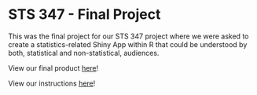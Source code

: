 # STS 347 - Final Project
This was the final project for our STS 347 project where we were asked to create a statistics-related Shiny App within R that could be understood by both, statistical and non-statistical, audiences.

View our final product <a href ="https://adraper2.shinyapps.io/CentralLimit/">here</a>!

View our instructions <a href ="https://aidan-draper.myportfolio.com/sts-347-final-project">here</a>!

